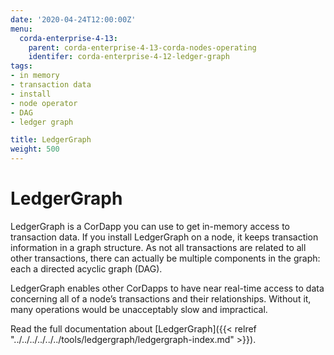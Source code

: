 ```yaml
---
date: '2020-04-24T12:00:00Z'
menu:
  corda-enterprise-4-13:
    parent: corda-enterprise-4-13-corda-nodes-operating
    identifer: corda-enterprise-4-12-ledger-graph
tags:
- in memory
- transaction data
- install
- node operator
- DAG
- ledger graph

title: LedgerGraph
weight: 500
---
```


# LedgerGraph

LedgerGraph is a CorDapp you can use to get in-memory access to transaction data. If you install LedgerGraph on a node, it keeps transaction information in a graph structure. As not all transactions are related to all other transactions, there can actually be multiple components in the graph: each a directed acyclic graph (DAG).

LedgerGraph enables other CorDapps to have near real-time access to data concerning all of a node’s transactions and their relationships. Without it, many operations would be unacceptably slow and impractical.

Read the full documentation about [LedgerGraph]({{< relref "../../../../../../tools/ledgergraph/ledgergraph-index.md" >}}).
